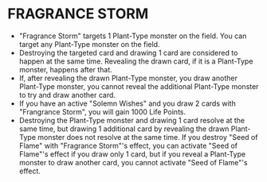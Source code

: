 # FRAGRANCE STORM

*   "Fragrance Storm" targets 1 Plant-Type monster on the field. You can target any Plant-Type monster on the field.
*   Destroying the targeted card and drawing 1 card are considered to happen at the same time. Revealing the drawn card, if it is a Plant-Type monster, happens after that.
*   If, after revealing the drawn Plant-Type monster, you draw another Plant-Type monster, you cannot reveal the additional Plant-Type monster to try and draw another card.
*   If you have an active "Solemn Wishes" and you draw 2 cards with "Frangrance Storm", you will gain 1000 Life Points.
*   Destroying the Plant-Type monster and drawing 1 card resolve at the same time, but drawing 1 additional card by revealing the drawn Plant-Type monster does not resolve at the same time. If you destroy "Seed of Flame" with "Fragrance Storm"'s effect, you can activate "Seed of Flame"'s effect if you draw only 1 card, but if you reveal a Plant-Type monster to draw another card, you cannot activate "Seed of Flame"'s effect.
